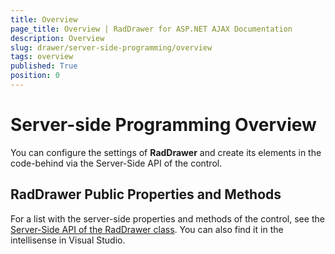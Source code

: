 ```yaml
---
title: Overview
page_title: Overview | RadDrawer for ASP.NET AJAX Documentation
description: Overview
slug: drawer/server-side-programming/overview
tags: overview
published: True
position: 0
---
```


# Server-side Programming Overview

You can configure the settings of **RadDrawer** and create its elements in the code-behind via the Server-Side API of the control.

## RadDrawer Public Properties and Methods

For a list with the server-side properties and methods of the control, see the [Server-Side API of the RadDrawer class](https://docs.telerik.com/devtools/aspnet-ajax/api/server/Telerik.Web.UI/RadDrawer). You can also find it in the intellisense in Visual Studio.



